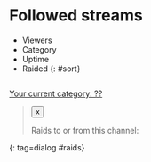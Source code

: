 # Followed streams

* Viewers
* Category
* Uptime
* Raided
{: #sort}

<div id=streams></div>

<a id=yourcat href="#">Your current category: ??</a>

> <button type=button class=dialog_cancel>x</button>
>
> Raids to or from this channel:
>
> <ul></ul>
{: tag=dialog #raids}

<style>
#streams {
	display: flex;
	flex-wrap: wrap;
	justify-content: space-around;
}
#streams > div {
	width: 320px; /* the width of the preview image */
	margin-bottom: 1em;
}
#streams ul {list-style-type: none; margin: 0; padding: 0; flex-grow: 1;}
#streams li {
	padding-left: 2em;
	text-indent: -2em;
}
.avatar {max-width: 40px;}
.inforow {display: flex;}
.inforow .img {flex-grow: 0; padding: 0.25em;}
.streamtitle {font-size: 85%;}
.emote {max-height: 1.25em;}
.tag {
	display: inline-block;
	padding: 0 0.125em; text-indent: 0; /* Override the general text-wrap settings from above */
	background: #ddd;
	border: 1px solid black;
	margin-right: 0.5em;
	font-size: 80%;
}

#sort {
	display: flex;
	list-style-type: none;
}
#sort li {
	cursor: pointer;
	margin: 0.25em;
	padding: 0.25em;
}
.raid-incoming {font-weight: bold;}
.raid-incoming,.raid-outgoing {cursor: pointer;}
main {max-width: none!important;} /* Override the normal StilleBot style */

#raids ul {overflow-y: auto; max-height: 10em;}
</style>

<script>
const follows = $$follows$$;
const your_viewers = $$your_viewers$$;
const your_category = $$your_category$$;
</script>

<script type=module src="/static/raidfinder.js"></script>
